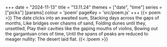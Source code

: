 +++
date = "2024-11-13"
title = "13.11.24"
themes = ["date", "time"]
series = ["picks"]
[params]
  colour = 'poem'
  pageKey = 'src/poem.js'
+++
{{< poem >}}
The date clicks into an awaited sum,
Stacking days across the gaps of months,
Like bridges over chasms of sand,
Folding dunes until they, unsettled,
Play their cavities like the gaping mouths of violins,
Bowing out the gargantuan cries of time,
Until the spans of peaks are reduced to meager nullity:
The desert laid flat.
{{< /poem >}}